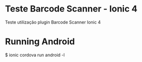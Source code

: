 # Teste Barcode Scanner - Ionic 4
Teste utilização plugin Barcode Scanner Ionic 4

# Running Android
$ ionic cordova run android -l

